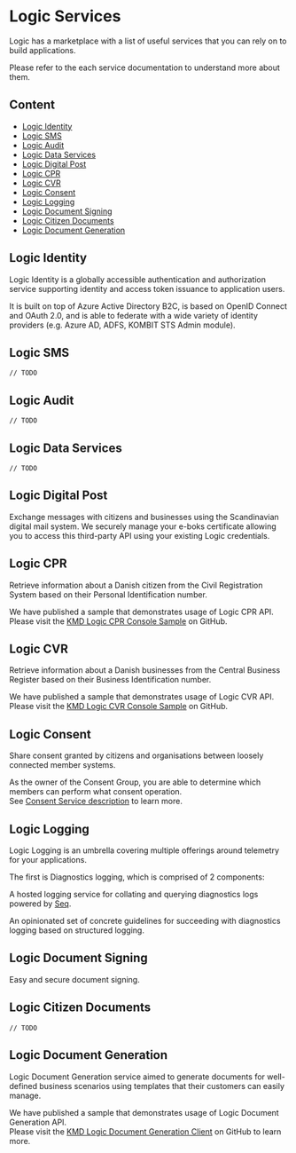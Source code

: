 # Logic Services

Logic has a marketplace with a list of useful services that you can rely on to build applications.  

Please refer to the each service documentation to understand more about them.  

## Content

- [Logic Identity](#Logic-Identity)  
- [Logic SMS](#Logic-SMS)  
- [Logic Audit](#Logic-Audit)  
- [Logic Data Services](#Logic-Data-Services)  
- [Logic Digital Post](#Logic-Digital-Post)  
- [Logic CPR](#Logic-CPR)  
- [Logic CVR](#Logic-CVR)  
- [Logic Consent](#Logic-Consent)  
- [Logic Logging](#Logic-Logging)  
- [Logic Document Signing](#Logic-Document-Signing)  
- [Logic Citizen Documents](#Logic-Citizen-Documents)  
- [Logic Document Generation](#Logic-Document-Generation)  

## Logic Identity  

Logic Identity is a globally accessible authentication and authorization service supporting identity and access token issuance to application users.  

It is built on top of Azure Active Directory B2C, is based on OpenID Connect and OAuth 2.0, and is able to federate with a wide variety of identity providers (e.g. Azure AD, ADFS, KOMBIT STS Admin module).


## Logic SMS  

`// TODO`


## Logic Audit  

`// TODO`


## Logic Data Services 

`// TODO`


## Logic Digital Post  

Exchange messages with citizens and businesses using the Scandinavian digital mail system. We securely manage your e-boks certificate allowing you to access this third-party API using your existing Logic credentials.


## Logic CPR  
Retrieve information about a Danish citizen from the Civil Registration System based on their Personal Identification number.

We have published a sample that demonstrates usage of Logic CPR API.  
Please visit the [KMD Logic CPR Console Sample](https://github.com/kmdlogic/kmd-logic-cpr-console-sample) on GitHub.


## Logic CVR
Retrieve information about a Danish businesses from the Central Business Register based on their Business Identification number.  

We have published a sample that demonstrates usage of Logic CVR API.  
Please visit the [KMD Logic CVR Console Sample](https://github.com/kmdlogic/kmd-logic-cvr-client) on GitHub.


## Logic Consent

Share consent granted by citizens and organisations between loosely connected member systems.  

As the owner of the Consent Group, you are able to determine which members can perform what consent operation.  
See [Consent Service description](https://kmdlogic.io/en/products/consent/) to learn more.


## Logic Logging

Logic Logging is an umbrella covering multiple offerings around telemetry for your applications.

The first is Diagnostics logging, which is comprised of 2 components:

A hosted logging service for collating and querying diagnostics logs powered by [Seq](https://getseq.net/).  

An opinionated set of concrete guidelines for succeeding with diagnostics logging based on structured logging.

## Logic Document Signing

Easy and secure document signing.  

## Logic Citizen Documents

`// TODO`


## Logic Document Generation

Logic Document Generation service aimed to generate documents for well-defined business scenarios using templates that their customers can easily manage.  

We have published a sample that demonstrates usage of Logic Document Generation API.  
Please visit the [KMD Logic Document Generation Client](https://github.com/kmdlogic/kmd-logic-document-generation-client) on GitHub to learn more.  
